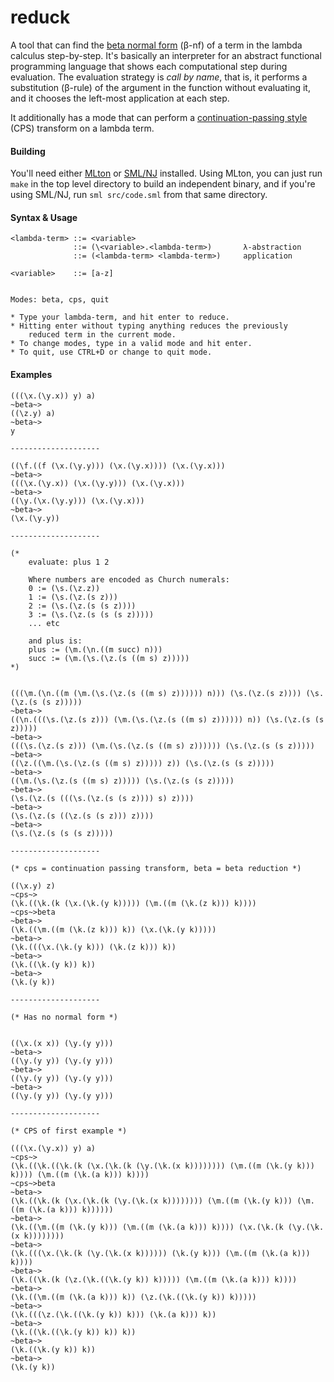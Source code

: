reduck
======

A tool that can find the [beta normal form](http://en.wikipedia.org/wiki/Beta_normal_form) (β-nf) of a term in the lambda calculus step-by-step. It's basically an interpreter for an abstract functional programming language that shows each computational step during evaluation. The evaluation strategy is *call by name*, that is, it performs a substitution (β-rule) of the argument in the function without evaluating it, and it chooses the left-most application at each step.

It additionally has a mode that can perform a [continuation-passing style](http://en.wikipedia.org/wiki/Continuation-passing_style) (CPS) transform on a lambda term.

#### Building

You'll need either [MLton](http://mlton.org) or [SML/NJ](http://www.smlnj.org) installed. Using MLton, you can just run `make` in the top level directory to build an independent binary, and if you're using SML/NJ, run `sml src/code.sml` from that same directory.

#### Syntax & Usage

    <lambda-term> ::= <variable>
                  ::= (\<variable>.<lambda-term>)       λ-abstraction
                  ::= (<lambda-term> <lambda-term>)     application

    <variable>    ::= [a-z]


    Modes: beta, cps, quit

    * Type your lambda-term, and hit enter to reduce.
    * Hitting enter without typing anything reduces the previously
        reduced term in the current mode.
    * To change modes, type in a valid mode and hit enter. 
    * To quit, use CTRL+D or change to quit mode.

#### Examples


    (((\x.(\y.x)) y) a)
    ~beta~>
    ((\z.y) a)
    ~beta~>
    y

    --------------------

    ((\f.((f (\x.(\y.y))) (\x.(\y.x)))) (\x.(\y.x)))
    ~beta~>
    (((\x.(\y.x)) (\x.(\y.y))) (\x.(\y.x)))
    ~beta~>
    ((\y.(\x.(\y.y))) (\x.(\y.x)))
    ~beta~>
    (\x.(\y.y))

    --------------------

    (* 
        evaluate: plus 1 2
        
        Where numbers are encoded as Church numerals:
        0 := (\s.(\z.z))
        1 := (\s.(\z.(s z))) 
        2 := (\s.(\z.(s (s z))))  
        3 := (\s.(\z.(s (s (s z)))))
        ... etc 

        and plus is:
        plus := (\m.(\n.((m succ) n)))
        succ := (\m.(\s.(\z.(s ((m s) z)))))   
    *)


    (((\m.(\n.((m (\m.(\s.(\z.(s ((m s) z)))))) n))) (\s.(\z.(s z)))) (\s.(\z.(s (s z)))))
    ~beta~>
    ((\n.(((\s.(\z.(s z))) (\m.(\s.(\z.(s ((m s) z)))))) n)) (\s.(\z.(s (s z)))))
    ~beta~>
    (((\s.(\z.(s z))) (\m.(\s.(\z.(s ((m s) z)))))) (\s.(\z.(s (s z)))))
    ~beta~>
    ((\z.((\m.(\s.(\z.(s ((m s) z))))) z)) (\s.(\z.(s (s z)))))
    ~beta~>
    ((\m.(\s.(\z.(s ((m s) z))))) (\s.(\z.(s (s z)))))
    ~beta~>
    (\s.(\z.(s (((\s.(\z.(s (s z)))) s) z))))
    ~beta~>
    (\s.(\z.(s ((\z.(s (s z))) z))))
    ~beta~>
    (\s.(\z.(s (s (s z)))))

    --------------------

    (* cps = continuation passing transform, beta = beta reduction *)

    ((\x.y) z)
    ~cps~>
    (\k.((\k.(k (\x.(\k.(y k))))) (\m.((m (\k.(z k))) k))))
    ~cps~>beta
    ~beta~>
    (\k.((\m.((m (\k.(z k))) k)) (\x.(\k.(y k)))))
    ~beta~>
    (\k.(((\x.(\k.(y k))) (\k.(z k))) k))
    ~beta~>
    (\k.((\k.(y k)) k))
    ~beta~>
    (\k.(y k))

    --------------------

    (* Has no normal form *)


    ((\x.(x x)) (\y.(y y)))
    ~beta~>
    ((\y.(y y)) (\y.(y y)))
    ~beta~>
    ((\y.(y y)) (\y.(y y)))
    ~beta~>
    ((\y.(y y)) (\y.(y y)))

    --------------------

    (* CPS of first example *)

    (((\x.(\y.x)) y) a)
    ~cps~>
    (\k.((\k.((\k.(k (\x.(\k.(k (\y.(\k.(x k)))))))) (\m.((m (\k.(y k))) k)))) (\m.((m (\k.(a k))) k))))
    ~cps~>beta
    ~beta~>
    (\k.((\k.(k (\x.(\k.(k (\y.(\k.(x k)))))))) (\m.((m (\k.(y k))) (\m.((m (\k.(a k))) k))))))
    ~beta~>
    (\k.((\m.((m (\k.(y k))) (\m.((m (\k.(a k))) k)))) (\x.(\k.(k (\y.(\k.(x k))))))))
    ~beta~>
    (\k.(((\x.(\k.(k (\y.(\k.(x k)))))) (\k.(y k))) (\m.((m (\k.(a k))) k))))
    ~beta~>
    (\k.((\k.(k (\z.(\k.((\k.(y k)) k))))) (\m.((m (\k.(a k))) k))))
    ~beta~>
    (\k.((\m.((m (\k.(a k))) k)) (\z.(\k.((\k.(y k)) k)))))
    ~beta~>
    (\k.(((\z.(\k.((\k.(y k)) k))) (\k.(a k))) k))
    ~beta~>
    (\k.((\k.((\k.(y k)) k)) k))
    ~beta~>
    (\k.((\k.(y k)) k))
    ~beta~>
    (\k.(y k))

    
